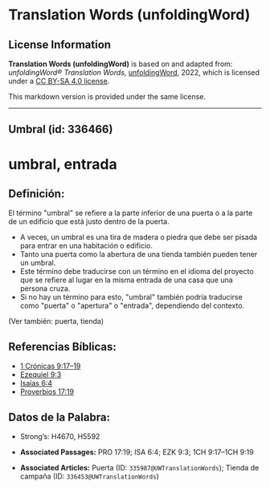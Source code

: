 # Translation Words (unfoldingWord)

## License Information

**Translation Words (unfoldingWord)** is based on and adapted from: _unfoldingWord® Translation Words_, [unfoldingWord](https://unfoldingword.org/utw), 2022, which is licensed under a [CC BY-SA 4.0 license](https://creativecommons.org/licenses/by-sa/4.0/legalcode.en).

This markdown version is provided under the same license.



--------------------------------

## Umbral (id: 336466)

umbral, entrada
===============

Definición:
-----------

El término "umbral" se refiere a la parte inferior de una puerta o a la parte de un edificio que está justo dentro de la puerta.

* A veces, un umbral es una tira de madera o piedra que debe ser pisada para entrar en una habitación o edificio.
* Tanto una puerta como la abertura de una tienda también pueden tener un umbral.
* Este término debe traducirse con un término en el idioma del proyecto que se refiere al lugar en la misma entrada de una casa que una persona cruza.
* Si no hay un término para esto, "umbral" también podría traducirse como "puerta" o "apertura" o "entrada", dependiendo del contexto.

(Ver también: puerta, tienda)

Referencias Bíblicas:
---------------------

* [1 Crónicas 9:17–19](https://ref.ly/1Chr9:17-1Chr9:19)
* [Ezequiel 9:3](https://ref.ly/Ezek9:3)
* [Isaías 6:4](https://ref.ly/Isa6:4)
* [Proverbios 17:19](https://ref.ly/Prov17:19)

Datos de la Palabra:
--------------------

* Strong’s: H4670, H5592

* **Associated Passages:** PRO 17:19; ISA 6:4; EZK 9:3; 1CH 9:17–1CH 9:19
* **Associated Articles:** Puerta (ID: `335987@UWTranslationWords`); Tienda de campaña (ID: `336453@UWTranslationWords`)

